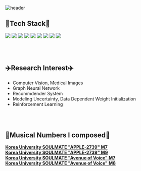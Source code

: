 ![header](https://capsule-render.vercel.app/api?type=waving&color=C8E6A8&height=250&section=header&text=Seungeun%20Lee&fontSize=50&fontColor=000000)


## :flashlight:**Tech Stack**:flashlight:
<div>
<img src = "https://img.shields.io/badge/Python-3776AB?style=flat-square&logo=Python&logoColor=white"/>
<img src = "https://img.shields.io/badge/C-A8B9CC?style=flat-square&logo=C&logoColor=white"/>
<img src = "https://img.shields.io/badge/Matlab-02569B?style=flat-square&logo=MATLAB&logoColor=white"/>  
<img src = "https://img.shields.io/badge/R-276DC3?style=flat-square&logo=R&logoColor=white"/>  
<img src = "https://img.shields.io/badge/JAVA-005666?style=flat-square&logo=JAVA&logoColor=white"/>  
<img src = "https://img.shields.io/badge/Linux-FCC624?style=flat-square&logo=Linux&logoColor=white"/> 
<img src = "https://img.shields.io/badge/Pytorch-EE4C2C?style=flat-square&logo=Pytorch&logoColor=white"/>
<img src = "https://img.shields.io/badge/Tensorflow-FF6F00?style=flat-square&logo=Tensorflow&logoColor=white"/>
<img src = "https://img.shields.io/badge/Keras-D00000?style=flat-square&logo=Keras&logoColor=white"/>
</div>

<br/><br/>

## :airplane:**Research Interest**:airplane:
- Computer Vision, Medical Images
- Graph Neural Network
- Recommdender System
- Modeling Uncertainty, Data Dependent Weight Initialization
- Reinforcement Learning


<br/><br/>
## :musical_score:**Musical Numbers I composed**:musical_score:

**[Korea University SOULMATE "APPLE-2739" M7](https://youtu.be/ZVlzFF2htVQ?t=3319)**
<br/>
**[Korea University SOULMATE "APPLE-2739" M9](https://youtu.be/MO0flSMDDxA?t=877)**
<br/>
**[Korea University SOULMATE "Avenue of Voice" M7](https://youtu.be/ZIljG9sENtM?t=3352)**
<br/>
**[Korea University SOULMATE "Avenue of Voice" M8](https://youtu.be/ZIljG9sENtM?t=3640)**

<!---
duneag2/duneag2 is a ✨ special ✨ repository because its `README.md` (this file) appears on your GitHub profile.
You can click the Preview link to take a look at your changes.
--->

